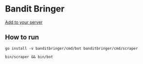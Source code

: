 # Bandit Bringer

[Add to your server](https://discord.com/oauth2/authorize?client_id=866906317780418571&scope=bot&permissions=2147485760)

## How to run
`go install -v banditbringer/cmd/bot banditbringer/cmd/scraper `

`bin/scraper && bin/bot`
